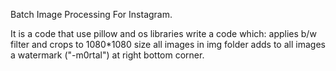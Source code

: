 Batch Image Processing For Instagram.

It is a code that use pillow and os libraries write a code which: applies b/w filter and crops to 1080*1080 size all images in img folder adds to all images a watermark ("-m0rtal") at right bottom corner.
